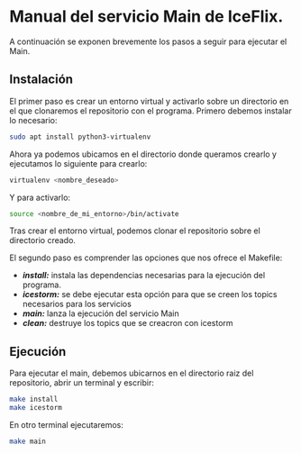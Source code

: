 # Manual del servicio Main de IceFlix.
A continuación se exponen brevemente los pasos a seguir para ejecutar el Main.

## Instalación
El primer paso es crear un entorno virtual y activarlo sobre un directorio en el que clonaremos el repositorio con el programa. Primero debemos instalar lo necesario:

```bash
sudo apt install python3-virtualenv
```

Ahora ya podemos ubicamos en el directorio donde queramos crearlo y ejecutamos lo siguiente para crearlo:

```bash
virtualenv <nombre_deseado>
```
Y para activarlo:
```bash
source <nombre_de_mi_entorno>/bin/activate
```

Tras crear el entorno virtual, podemos clonar el repositorio sobre el directorio creado.

El segundo paso es comprender las opciones que nos ofrece el Makefile:
* ***install:*** instala las dependencias necesarias para la ejecución del programa.
* ***icestorm:*** se debe ejecutar esta opción para que se creen los topics necesarios para los servicios
* ***main:*** lanza la ejecución del servicio Main
* ***clean:*** destruye los topics que se creacron con icestorm

## Ejecución
Para ejecutar el main, debemos ubicarnos en el directorio raiz del repositorio, abrir un terminal y escribir:
```bash
make install
make icestorm
```

En otro terminal ejecutaremos:
```bash
make main
```